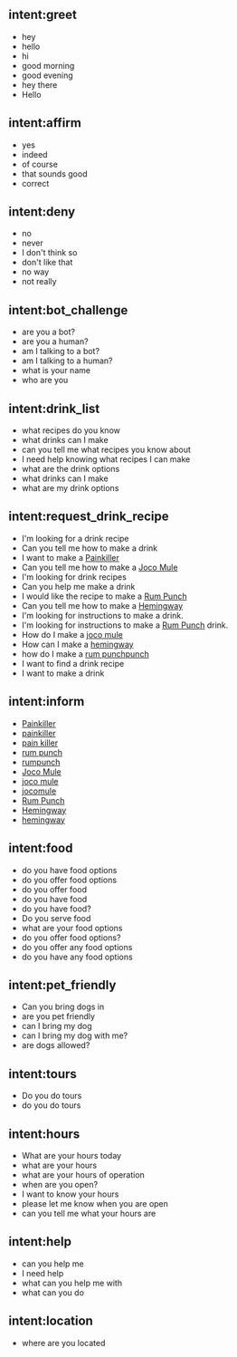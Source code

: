 ## intent:greet
- hey
- hello
- hi
- good morning
- good evening
- hey there
- Hello

## intent:affirm
- yes
- indeed
- of course
- that sounds good
- correct

## intent:deny
- no
- never
- I don't think so
- don't like that
- no way
- not really

## intent:bot_challenge
- are you a bot?
- are you a human?
- am I talking to a bot?
- am I talking to a human?
- what is your name
- who are you

## intent:drink_list
- what recipes do you know
- what drinks can I make
- can you tell me what recipes you know about
- I need help knowing what recipes I can make
- what are the drink options
- what drinks can I make
- what are my drink options

## intent:request_drink_recipe
- I'm looking for a drink recipe
- Can you tell me how to make a drink
- I want to make a [Painkiller](drink)
- Can you tell me how to make a [Joco Mule](drink)
- I'm looking for drink recipes
- Can you help me make a drink
- I would like the recipe to make a [Rum Punch](drink)
- Can you tell me how to make a [Hemingway](drink)
- I'm looking for instructions to make a drink.
- I'm looking for instructions to make a [Rum Punch](drink) drink.
- How do I make a [joco mule](drink)
- How can I make a [hemingway](drink)
- how do I make a [rum punch](drink)[punch](drink)
- I want to find a drink recipe
- I want to make a drink

## intent:inform
- [Painkiller](drink)
- [painkiller](drink)
- [pain killer](drink)
- [rum punch](drink)
- [rumpunch](drink)
- [Joco Mule](drink)
- [joco mule](drink)
- [jocomule](drink)
- [Rum Punch](drink)
- [Hemingway](drink)
- [hemingway](drink)


## intent:food
- do you have food options
- do you offer food options
- do you offer food
- do you have food
- do you have food?
- Do you serve food
- what are your food options
- do you offer food options?
- do you offer any food options
- do you have any food options

## intent:pet_friendly
- Can you bring dogs in
- are you pet friendly
- can I bring my dog
- can I bring my dog with me?
- are dogs allowed?

## intent:tours
- Do you do tours
- do you do tours

## intent:hours
- What are your hours today
- what are your hours
- what are your hours of operation
- when are you open?
- I want to know your hours
- please let me know when you are open
- can you tell me what your hours are

## intent:help
- can you help me
- I need help
- what can you help me with
- what can you do

## intent:location
- where are you located
